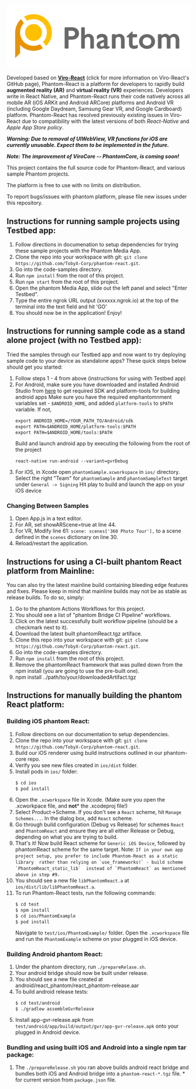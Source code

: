 ![Logo](/docs/_images/logo-full-transparent.png)

Developed based on [**Viro-React**](https://github.com/viromedia/viro) (click for more information on Viro-React's GitHub page), Phantom-React is a platform for developers to rapidly build **augmented reality (AR)** and **virtual reality (VR)** experiences. Developers write in React Native, and Phantom-React runs their code natively across all mobile AR (iOS ARKit and Android ARCore) platforms and Android VR (including Google Daydream, Samsung Gear VR, and Google Cardboard) platform. Phantom-React has resolved previously existing issues in Viro-React due to compatibility with the latest versions of both _React-Native_ and _Apple App Store policy_.

**_Warning: Due to removal of UIWebView, VR functions for iOS are currently unusable. Expect them to be implemented in the future._**

**_Note: The improvement of ViroCore -- PhantomCore, is coming soon!_**

This project contains the full source code for Phantom-React, and various sample Phantom projects.

The platform is free to use with no limits on distribution.

To report bugs/issues with phantom platform, please file new issues under this repository.

## Instructions for running sample projects using Testbed app:
1. Follow directions in documenation to setup dependencies for trying these sample projects with the Phantom Media App.
2. Clone the repo into your workspace with git: `git clone https://github.com/TobyX-Corp/phantom-react.git`.
3. Go into the code-samples directory.
4. Run `npm install` from the root of this project.
5. Run `npm start` from the root of this project.
6. Open the phantom Media App, slide out the left panel and select "Enter Testbed".
7. Type the entire ngrok URL output (xxxxxx.ngrok.io) at the top of the terminal into the text field and hit 'GO'
8. You should now be in the application! Enjoy!

## Instructions for running sample code as a stand alone project (with no Testbed app):
Tried the samples through our Testbed app and now want to try deploying sample code to your device as standalone apps? These quick steps below should get you started:
1. Follow steps 1 - 4 from above (instructions for using with Testbed app)
2. For Android, make sure you have downloaded and installed Android Studio from [here](https://developer.android.com/studio/install) to get required SDK and platform-tools for building android apps
    Make sure you have the required enphantomnment variables set - `$ANDROID_HOME`, and added `platform-tools` to `$PATH` variable. If not,
    ```
    export ANDROID_HOME=/YOUR_PATH_TO/Android/sdk
    export PATH=$ANDROID_HOME/platform-tools:$PATH
    export PATH=$ANDROID_HOME/tools:$PATH
    ```
    Build and launch android app by executing the following from the root of the project
    ```
    react-native run-android --variant=gvrDebug
    ```
3. For iOS, in Xcode open `phantomSample.xcworkspace` in `ios/` directory.
    Select the right "Team" for `phantomSample` and `phantomSampleTest` target under `General -> Signing`
    Hit play to build and launch the app on your iOS device

### Changing Between Samples

1. Open App.js in a text editor.
2. For AR, set showARScene=true at line 44.
3. For VR, Modify line 61: `scene: scenes['360 Photo Tour'],` to a scene defined in the `scenes` dictionary on line 30.
3. Reload/restart the application.

## Instructions for using a CI-built phantom React platform from Mainline:
You can also try the latest mainline build containing bleeding edge features and fixes. Please keep in mind that mainline builds may not be as stable as release builds. To do so, simply:

1. Go to the phantom Actions Workflows for this project.
2. You should see a list of "phantom Bridge CI Pipeline" workflows.
3. Click on the latest successfully built workflow pipeline (should be a checkmark next to it).
4. Download the latest built phantomReact.tgz artiface.
4. Clone this repo into your workspace with git: `git clone https://github.com/TobyX-Corp/phantom-react.git`.
5. Go into the code-samples directory.
6. Run `npm install` from the root of this project. 
7. Remove the phantomReact framework that was pulled down from the npm install (you are going to use the pre-built one).
8. npm install ../path/to/your/downloadedArtifact.tgz

## Instructions for manually building the phantom React platform:

### Building iOS phantom React:

1. Follow directions on our documentation to setup dependencies.
2. Clone the repo into your workspace with git: `git clone https://github.com/TobyX-Corp/phantom-react.git`.
3. Build our iOS renderer using build instructions outlined in our phantom-core repo.
4. Verify you see new files created in `ios/dist` folder.
5. Install pods in `ios/` folder:
   ```
   $ cd ios
   $ pod install
   ```
6. Open the `.xcworkspace` file in Xcode. (Make sure you open the .xcworkpace file, and **not*** the .xcodeproj file!)
7. Select Product->Scheme. If you don't see a `React` scheme, hit `Manage Schemes...`. In the dialog box, add `React` scheme.
8. Go through build configuration (Debug vs Release) for schemes `React` and `PhantomReact` and ensure they are all either Release or Debug, depending on what you are trying to build.
9. That's it! Now build React scheme for `Generic iOS Device`, followed by phantomReact scheme for the same target.
Note:
        ```
        If in your own app project setup, you prefer to include Phantom-React as a static library 
        rather than relying on `use_frameworks!` - build scheme `PhantomReact_static_lib` 
        instead of `PhantomReact` as mentioned above in step #9. 
        ```
10. You should see a new file `libPhantomReact.a` at `ios/dist/lib/libPhantomReact.a`.
11. To run Phantom-React tests, run the following commands:
    ```
    $ cd test
    $ npm install
    $ cd ios/PhantomExample
    $ pod install
    ```
    Navigate to `test/ios/PhantomExample/` folder. Open the `.xcworkspace` file and run the `PhantomExample` scheme on your plugged in iOS device.

### Building Android phantom React:
1. Under the phantom directory, run `./prepareRelase.sh`.
2. Your android bridge should now be built under release.
3. You should see a new file created at android/react_phantom/react_phantom-release.aar
4. To build android release tests:
   ```
   $ cd test/android
   $ ./gradlew assembleGvrRelease
   ```
5. Install app-gvr-release.apk from `test/android/app/build/output/gvr/app-gvr-release.apk` onto your plugged in Android device.


### Bundling and using built iOS and Android into a single npm tar package:
1. The `./prepareRelease.sh` you ran above builds android react bridge and bundles both iOS and Android bridge into a `phantom-react-*.tgz` file. * for current version from `package.json` file.
